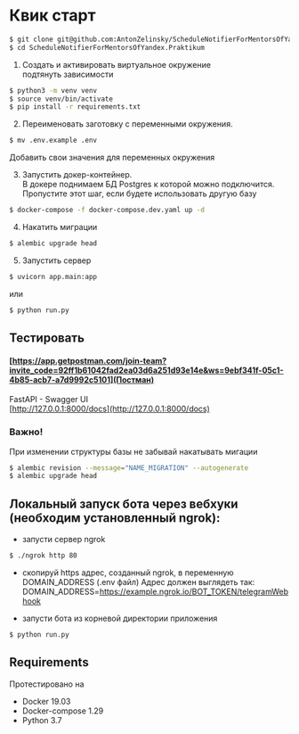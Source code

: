 # Квик старт

```bash
$ git clone git@github.com:AntonZelinsky/ScheduleNotifierForMentorsOfYandex.Praktikum.git
$ cd ScheduleNotifierForMentorsOfYandex.Praktikum
```

1. Создать и активировать виртуальное окружение  
подтянуть зависимости
```bash
$ python3 -m venv venv
$ source venv/bin/activate
$ pip install -r requirements.txt
```

2. Переименовать заготовку с переменными окружения.
```bash
$ mv .env.example .env
```
Добавить свои значения для переменных окружения

3. Запустить докер-контейнер.  
В докере поднимаем БД Postgres к которой можно подключится. 
Пропустите этот шаг, если будете использовать другую базу
```bash
$ docker-compose -f docker-compose.dev.yaml up -d
```

4. Накатить миграции
```bash
$ alembic upgrade head
```

5. Запустить сервер
```bash
$ uvicorn app.main:app
```
или
```bash
$ python run.py
```

## Тестировать

#### [https://app.getpostman.com/join-team?invite_code=92ff1b61042fad2ea03d6a251d93e14e&ws=9ebf341f-05c1-4b85-acb7-a7d9992c5101](Постман)  

FastAPI - Swagger UI  
[http://127.0.0.1:8000/docs](http://127.0.0.1:8000/docs)  

### Важно!
При изменении структуры базы не забывай накатывать мигации
```bash
$ alembic revision --message="NAME_MIGRATION" --autogenerate
$ alembic upgrade head
```

## Локальный запуск бота через вебхуки (необходим установленный ngrok):
- запусти сервер ngrok
```bash
$ ./ngrok http 80
```
- скопируй https адрес, cозданный ngrok, в переменную DOMAIN_ADDRESS (.env файл)
Адрес должен выглядеть так: DOMAIN_ADDRESS=https://example.ngrok.io/BOT_TOKEN/telegramWebhook

- запусти бота из корневой директории приложения
```bash
$ python run.py
```

## Requirements
Протестировано на  
- Docker 19.03  
- Docker-compose 1.29  
- Python 3.7  
